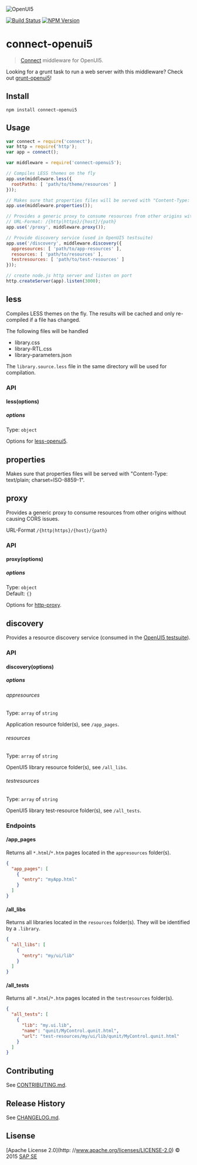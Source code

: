 ![OpenUI5](http://openui5.org/images/OpenUI5_new_big_side.png)

[![Build Status](http://img.shields.io/travis/SAP/connect-openui5.svg?style=flat)](https://travis-ci.org/SAP/connect-openui5)
[![NPM Version](http://img.shields.io/npm/v/connect-openui5.svg?style=flat)](https://www.npmjs.org/package/connect-openui5)

# connect-openui5

> [Connect](https://github.com/senchalabs/connect) middleware for OpenUI5.

Looking for a grunt task to run a web server with this middleware? Check out [grunt-openui5](https://github.com/SAP/grunt-openui5)!

## Install

```
npm install connect-openui5
```

## Usage

```js
var connect = require('connect');
var http = require('http');
var app = connect();

var middleware = require('connect-openui5');

// Compiles LESS themes on the fly
app.use(middleware.less({
  rootPaths: [ 'path/to/theme/resources' ]
}));

// Makes sure that properties files will be served with "Content-Type: text/plain; charset=ISO-8859-1"
app.use(middleware.properties());

// Provides a generic proxy to consume resources from other origins without causing CORS issues
// URL-Format: /{http|https}/{host}/{path}
app.use('/proxy', middleware.proxy());

// Provide discovery service (used in OpenUI5 testsuite)
app.use('/discovery', middleware.discovery({
  appresources: [ 'path/to/app-resources' ],
  resources: [ 'path/to/resources' ],
  testresources: [ 'path/to/test-resources' ]
}));

// create node.js http server and listen on port
http.createServer(app).listen(3000);

```

## less

Compiles LESS themes on the fly. The results will be cached and only re-compiled if a file has changed.  

The following files will be handled
- library.css
- library-RTL.css
- library-parameters.json

The `library.source.less` file in the same directory will be used for compilation.

### API

#### less(options)

##### options

Type: `object`

Options for [less-openui5](https://github.com/SAP/less-openui5#options).

## properties

Makes sure that properties files will be served with "Content-Type: text/plain; charset=ISO-8859-1".

## proxy

Provides a generic proxy to consume resources from other origins without causing CORS issues.

URL-Format `/{http|https}/{host}/{path}`

### API

#### proxy(options)

##### options

Type: `object`  
Default: `{}`

Options for [http-proxy](https://github.com/nodejitsu/node-http-proxy#options).

## discovery

Provides a resource discovery service (consumed in the [OpenUI5 testsuite](https://github.com/SAP/openui5/tree/master/src/sap.ui.core/test/testsuite)).

### API

#### discovery(options)

##### options

###### appresources

Type: `array` of `string`

Application resource folder(s), see `/app_pages`.

###### resources

Type: `array` of `string`

OpenUI5 library resource folder(s), see `/all_libs`.

###### testresources

Type: `array` of `string`

OpenUI5 library test-resource folder(s), see `/all_tests`.

### Endpoints

#### /app_pages

Returns all `*.html`/`*.htm` pages located in the `appresources` folder(s).

```json
{
  "app_pages": [
    {
      "entry": "myApp.html"
    }
  ]
}
```

#### /all_libs

Returns all libraries located in the `resources` folder(s). They will be identified by a `.library`.

```json
{
  "all_libs": [
    {
      "entry": "my/ui/lib"
    }
  ]
}
```

#### /all_tests

Returns all `*.html`/`*.htm` pages located in the `testresources` folder(s).

```json
{
  "all_tests": [
    {
      "lib": "my.ui.lib",
      "name": "qunit/MyControl.qunit.html",
      "url": "test-resources/my/ui/lib/qunit/MyControl.qunit.html"
    }
  ]
}
```

## Contributing

See [CONTRIBUTING.md](CONTRIBUTING.md).

## Release History

See [CHANGELOG.md](CHANGELOG.md).

## Lisense

[Apache License 2.0](http: //www.apache.org/licenses/LICENSE-2.0) © 2015 [SAP SE](http://www.sap.com)
